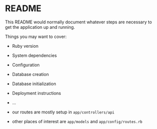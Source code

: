 # README

This README would normally document whatever steps are necessary to get the
application up and running.

Things you may want to cover:

* Ruby version

* System dependencies

* Configuration

* Database creation

* Database initialization

* Deployment instructions

* ...

* our routes are mostly setup in `app/controllers/api`

* other places of interest are `app/models` and `app/config/routes.rb`
